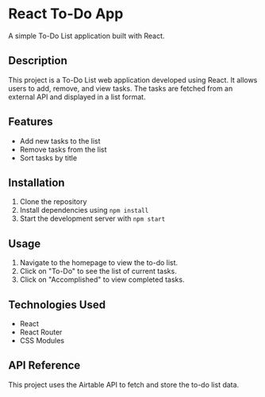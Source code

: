 # React To-Do App

A simple To-Do List application built with React.

## Description

This project is a To-Do List web application developed using React. It allows users to add, remove, and view tasks. The tasks are fetched from an external API and displayed in a list format.

## Features

- Add new tasks to the list
- Remove tasks from the list
- Sort tasks by title

## Installation

1. Clone the repository
2. Install dependencies using `npm install`
3. Start the development server with `npm start`

## Usage

1. Navigate to the homepage to view the to-do list.
2. Click on "To-Do" to see the list of current tasks.
3. Click on "Accomplished" to view completed tasks.

## Technologies Used

- React
- React Router
- CSS Modules

## API Reference

This project uses the Airtable API to fetch and store the to-do list data.
